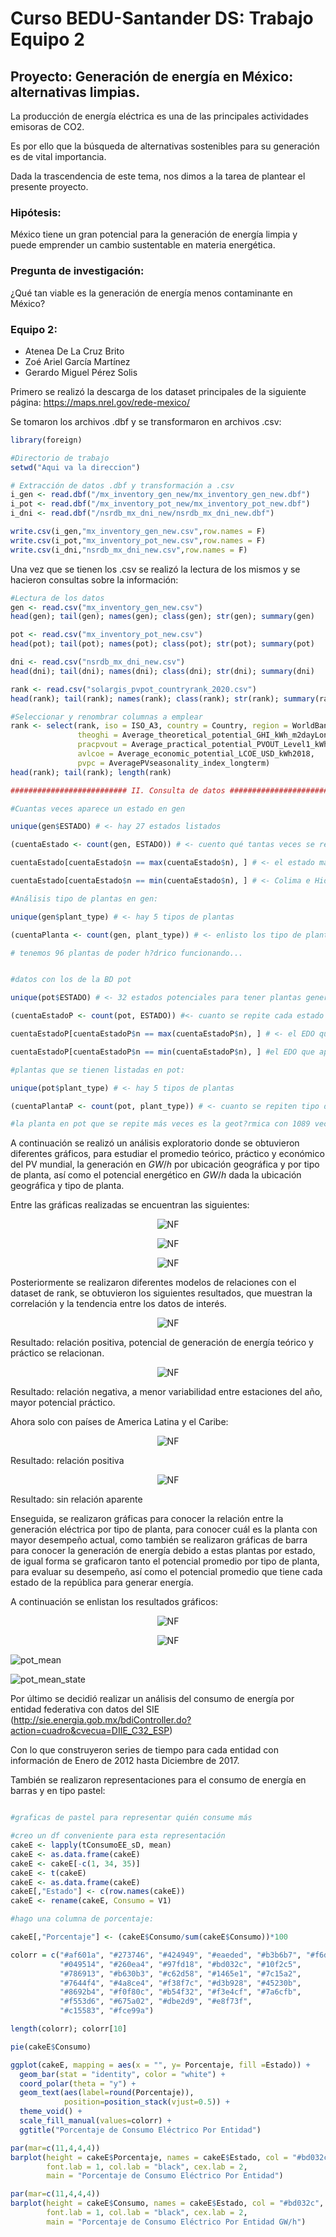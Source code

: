# Curso BEDU-Santander DS: Trabajo Equipo 2

## Proyecto: Generación de energía en México: alternativas limpias.

La producción de energía eléctrica es una de las principales actividades emisoras de CO2.

Es por ello que la búsqueda de alternativas sostenibles para su generación es de vital importancia.

Dada la trascendencia de este tema, nos dimos a la tarea de plantear el presente proyecto.

### Hipótesis: 
México tiene un gran potencial para la generación de energía limpia y puede emprender un cambio sustentable en materia energética.

### Pregunta de investigación:
¿Qué tan viable es la generación de energía menos contaminante en México?

### Equipo 2: 
- Atenea De La Cruz Brito
- Zoé Ariel García Martínez 
- Gerardo Miguel Pérez Solis 


Primero se realizó la descarga de los dataset principales de la siguiente página: https://maps.nrel.gov/rede-mexico/

Se tomaron los archivos .dbf y se transformaron en archivos .csv:

```r
library(foreign)

#Directorio de trabajo
setwd("Aqui va la direccion")

# Extracción de datos .dbf y transformación a .csv
i_gen <- read.dbf("/mx_inventory_gen_new/mx_inventory_gen_new.dbf")
i_pot <- read.dbf("/mx_inventory_pot_new/mx_inventory_pot_new.dbf")
i_dni <- read.dbf("/nsrdb_mx_dni_new/nsrdb_mx_dni_new.dbf")

write.csv(i_gen,"mx_inventory_gen_new.csv",row.names = F)
write.csv(i_pot,"mx_inventory_pot_new.csv",row.names = F)
write.csv(i_dni,"nsrdb_mx_dni_new.csv",row.names = F)
```

Una vez que se tienen los .csv  se realizó la lectura de los mismos y se hacieron consultas sobre la información: 

```r
#Lectura de los datos 
gen <- read.csv("mx_inventory_gen_new.csv")
head(gen); tail(gen); names(gen); class(gen); str(gen); summary(gen)

pot <- read.csv("mx_inventory_pot_new.csv")
head(pot); tail(pot); names(pot); class(pot); str(pot); summary(pot)

dni <- read.csv("nsrdb_mx_dni_new.csv")
head(dni); tail(dni); names(dni); class(dni); str(dni); summary(dni)

rank <- read.csv("solargis_pvpot_countryrank_2020.csv")
head(rank); tail(rank); names(rank); class(rank); str(rank); summary(rank)

#Seleccionar y renombrar columnas a emplear
rank <- select(rank, iso = ISO_A3, country = Country, region = WorldBankRegion,
               theoghi = Average_theoretical_potential_GHI_kWh_m2dayLongterm,
               pracpvout = Average_practical_potential_PVOUT_Level1_kWh_kWdayLongterm,
               avlcoe = Average_economic_potential_LCOE_USD_kWh2018,
               pvpc = AveragePVseasonality_index_longterm)
head(rank); tail(rank); length(rank)

########################## II. Consulta de datos ########################################

#Cuantas veces aparece un estado en gen

unique(gen$ESTADO) # <- hay 27 estados listados

(cuentaEstado <- count(gen, ESTADO)) # <- cuento qué tantas veces se repite un estado

cuentaEstado[cuentaEstado$n == max(cuentaEstado$n), ] # <- el estado más repetido es Veracruz

cuentaEstado[cuentaEstado$n == min(cuentaEstado$n), ] # <- Colima e Hidalgo los que menos aparecen

#Análisis tipo de plantas en gen: 

unique(gen$plant_type) # <- hay 5 tipos de plantas

(cuentaPlanta <- count(gen, plant_type)) # <- enlisto los tipo de plantas

# tenemos 96 plantas de poder h?drico funcionando...


#datos con los de la BD pot

unique(pot$ESTADO) # <- 32 estados potenciales para tener plantas generadoras

(cuentaEstadoP <- count(pot, ESTADO)) #<- cuanto se repite cada estado

cuentaEstadoP[cuentaEstadoP$n == max(cuentaEstadoP$n), ] # <- el EDO que aparece m?s veces es jal?sco

cuentaEstadoP[cuentaEstadoP$n == min(cuentaEstadoP$n), ] #el EDO que aparece menos es Tlaxcala

#plantas que se tienen listadas en pot: 

unique(pot$plant_type) # <- hay 5 tipos de plantas

(cuentaPlantaP <- count(pot, plant_type)) # <- cuanto se repiten tipo de plantas

#la planta en pot que se repite más veces es la geot?rmica con 1089 veces.
```

A continuación se realizó un análisis exploratorio donde se obtuvieron diferentes gráficos, para estudiar el promedio teórico, práctico y económico del PV mundial, la generación en $GW/h$ por ubicación geográfica y por tipo de planta, así como el potencial energético en $GW/h$ dada la ubicación geográfica y tipo de planta.


Entre las gráficas realizadas se encuentran las siguientes:

<p align="center">
  <img src="graphs/plat_rank.png" "Plat_rank" alt="NF"/>
</p>

<p align="center">
  <img src="graphs/plot_gen2.png" "Plot_gen2" "Plat_rank" alt="NF"/>
</p>

<p align="center">
  <img src="graphs/plot_pot.png" "Plot_pot" "Plat_rank" alt="NF"/>
</p>


Posteriormente se realizaron diferentes modelos de relaciones con el dataset de rank, se obtuvieron los siguientes resultados, que muestran la correlación y la tendencia entre los datos de interés.


<p align="center">
  <img src="graphs/gen_teo_prac.png" "lm_teo_prac" alt="NF"/>
</p>

Resultado: relación positiva, potencial de generación de energía teórico y práctico se relacionan.

<p align="center">
  <img src="graphs/stations_pot.png" "lm_station_pot" alt="NF"/>
</p>

Resultado: relación negativa, a menor variabilidad entre estaciones del año, mayor potencial práctico.

Ahora solo con países de America Latina y el Caribe:

<p align="center">
  <img src="graphs/lm_teo_prac_ame.png" "lm_ame_1" alt="NF"/>
</p>

Resultado: relación positiva

<p align="center">
  <img src="graphs/lm_stations_pot_ame.png" "lm_ame_2" alt="NF"/>
</p>

Resultado: sin relación aparente

Enseguida, se realizaron gráficas para conocer la relación entre la generación eléctrica por tipo de planta, para conocer cuál es la planta con mayor desempeño actual, como también se realizaron gráficas de barra para conocer la generación de energía debido a estas plantas por estado, de igual forma se graficaron tanto el potencial promedio por tipo de planta, para evaluar su desempeño, así como el potencial promedio que tiene cada estado de la república para generar energía. 

A continuación se enlistan los resultados gráficos:

<p align="center">
  <img src="graphs/generacion_promedio.png" "gen_mean" alt="NF"/>
</p>

<p align="center">
  <img src="graphs/generacion_promedio_estado.png" "gen_mean_state" alt="NF"/>
</p>

![pot_mean](https://github.com/AteneaCB/Equipo2/blob/main/graphs/pot_promedio.png "pot_mean")

![pot_mean_state](https://github.com/AteneaCB/Equipo2/blob/main/graphs/pot_promedio_edo.png "pot_mean_state")

Por último se decidió realizar un análisis del consumo de energía por entidad federativa con datos del SIE  (http://sie.energia.gob.mx/bdiController.do?action=cuadro&cvecua=DIIE_C32_ESP)

Con lo que construyeron series de tiempo para cada entidad con información de Enero de 2012 hasta Diciembre de 2017.


También se realizaron representaciones para el consumo de energía en barras y en tipo pastel: 

```R

#graficas de pastel para representar quién consume más

#creo un df conveniente para esta representación
cakeE <- lapply(tConsumoEE_sD, mean)
cakeE <- as.data.frame(cakeE)
cakeE <- cakeE[-c(1, 34, 35)]
cakeE <- t(cakeE)
cakeE <- as.data.frame(cakeE)
cakeE[,"Estado"] <- c(row.names(cakeE))
cakeE <- rename(cakeE, Consumo = V1)

#hago una columna de porcentaje: 

cakeE[,"Porcentaje"] <- (cakeE$Consumo/sum(cakeE$Consumo))*100

colorr = c("#af601a", "#273746", "#424949", "#eaeded", "#b3b6b7", "#f6ddcc",
           "#049514", "#260ea4", "#97fd18", "#bd032c", "#10f2c5",
           "#786913", "#b630b3", "#c62d58", "#1465e1", "#7c15a2", 
           "#7644f4", "#4a8ce4", "#f38f7c", "#d3b928", "#45230b",
           "#8692b4", "#f0f80c", "#b54f32", "#f3e4cf", "#7a6cfb",
           "#f553d6", "#675a02", "#dbe2d9", "#e8f73f",
           "#c15583", "#fce99a")

length(colorr); colorr[10]

pie(cakeE$Consumo)

ggplot(cakeE, mapping = aes(x = "", y= Porcentaje, fill =Estado)) +
  geom_bar(stat = "identity", color = "white") + 
  coord_polar(theta = "y") + 
  geom_text(aes(label=round(Porcentaje)),
            position=position_stack(vjust=0.5)) + 
  theme_void() +
  scale_fill_manual(values=colorr) + 
  ggtitle("Porcentaje de Consumo Eléctrico Por Entidad")

par(mar=c(11,4,4,4))
barplot(height = cakeE$Porcentaje, names = cakeE$Estado, col = "#bd032c", horiz = F, las=2,
        font.lab = 1, col.lab = "black", cex.lab = 2,
        main = "Porcentaje de Consumo Eléctrico Por Entidad") 

par(mar=c(11,4,4,4))
barplot(height = cakeE$Consumo, names = cakeE$Estado, col = "#bd032c", horiz = F, las=2,
        font.lab = 1, col.lab = "black", cex.lab = 2,
        main = "Porcentaje de Consumo Eléctrico Por Entidad GW/h") 
```

